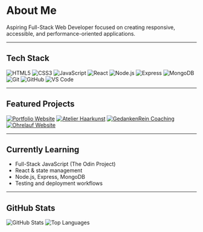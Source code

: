 # About Me
Aspiring Full-Stack Web Developer focused on creating responsive, accessible, and performance-oriented applications.

---

## Tech Stack

![HTML5](https://img.shields.io/badge/HTML5-E34F26?style=flat&logo=html5&logoColor=white)
![CSS3](https://img.shields.io/badge/CSS3-1572B6?style=flat&logo=css3&logoColor=white)
![JavaScript](https://img.shields.io/badge/JavaScript-F7DF1E?style=flat&logo=javascript&logoColor=black)
![React](https://img.shields.io/badge/React-20232A?style=flat&logo=react&logoColor=61DAFB)
![Node.js](https://img.shields.io/badge/Node.js-339933?style=flat&logo=nodedotjs&logoColor=white)
![Express](https://img.shields.io/badge/Express-000000?style=flat&logo=express&logoColor=white)
![MongoDB](https://img.shields.io/badge/MongoDB-4EA94B?style=flat&logo=mongodb&logoColor=white)
![Git](https://img.shields.io/badge/Git-F05032?style=flat&logo=git&logoColor=white)
![GitHub](https://img.shields.io/badge/GitHub-181717?style=flat&logo=github&logoColor=white)
![VS Code](https://img.shields.io/badge/VS%20Code-007ACC?style=flat&logo=visualstudiocode&logoColor=white)

---

## Featured Projects

[![Portfolio Website](https://img.shields.io/badge/Portfolio-Website-informational?style=for-the-badge)](https://r3webdesign.de)
[![Atelier Haarkunst](https://img.shields.io/badge/Atelier-Haarkunst-success?style=for-the-badge)](https://r3webdesign.de)
[![GedankenRein Coaching](https://img.shields.io/badge/GedankenRein-Coaching-orange?style=for-the-badge)](https://r3webdesign.de)
[![Ohrelauf Website](https://img.shields.io/badge/Ohrelauf-Website-red?style=for-the-badge)](https://r3webdesign.de)



---

## Currently Learning
- Full-Stack JavaScript (The Odin Project)
- React & state management
- Node.js, Express, MongoDB
- Testing and deployment workflows

---

## GitHub Stats

![GitHub Stats](https://github-readme-stats.vercel.app/api?username=rocket703&show_icons=true&theme=default)
![Top Languages](https://github-readme-stats.vercel.app/api/top-langs/?username=rocket703&layout=compact)

